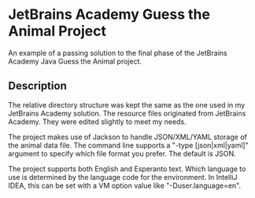 # JetBrains Academy Guess the Animal Project

An example of a passing solution to the final phase of the JetBrains Academy Java Guess the Animal project.

## Description

The relative directory structure was kept the same as the one used in my JetBrains Academy solution. The resource files originated from JetBrains Academy. They were edited slightly to meet my needs.

The project makes use of Jackson to handle JSON/XML/YAML storage of the animal data file. The command line supports a "-type [json|xml|yaml]" argument to specify which file format you prefer. The default is JSON.

The project supports both English and Esperanto text. Which language to use is determined by the language code for the environment. In IntelliJ IDEA, this can be set with a VM option value like "-Duser.language=en".
